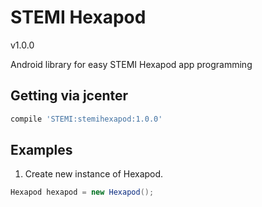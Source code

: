 # STEMI Hexapod

v1.0.0

Android library for easy STEMI Hexapod app programming

## Getting via jcenter

```groovy
compile 'STEMI:stemihexapod:1.0.0'
```

## Examples

1. Create new instance of Hexapod.
```groovy
Hexapod hexapod = new Hexapod();
```
